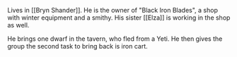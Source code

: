 Lives in [[Bryn Shander]]. He is the owner of "Black Iron Blades", a shop with winter equipment and a smithy.
His sister [[Elza]] is working in the shop as well.

He brings one dwarf in the tavern, who fled from a Yeti. He then gives the group the second task to bring back is iron cart.